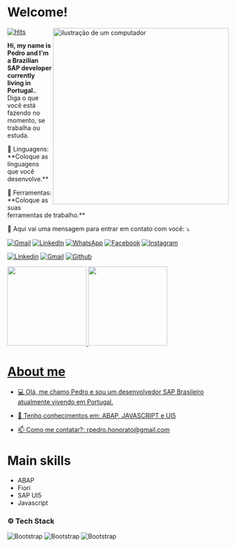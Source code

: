 # Welcome!

[![Hits](https://hits.seeyoufarm.com/api/count/incr/badge.svg?url=https%3A%2F%2Fgithub.com%2Frp-honorato%2Frp-honorato&count_bg=%2379C83D&title_bg=%23555555&icon=&icon_color=%23E7E7E7&title=Profile+Views&edge_flat=false)](https://hits.seeyoufarm.com)
<img src="https://raw.githubusercontent.com/MicaelliMedeiros/micaellimedeiros/master/image/computer-illustration.png" alt="ilustração de um computador" min-width="400px" max-width="400px" width="400px" align="right">

<p align="left"> 
   <strong> Hi, my name is Pedro and I'm a Brazilian SAP developer currently living in Portugal.</strong>.<br>
  Diga o que você está fazendo no momento, se trabalha ou estuda.
</p>

<p align="left">
  🦄 Linguagens: **Coloque as linguagens que você desenvolve.**
</p>

<p align="left">
  💼 Ferramentas: **Coloque as suas ferramentas de trabalho.**
</p>

<p align="left">
  💌 Aqui vai uma mensagem para entrar em contato com você: ⤵️
</p>

<p align="left">
  <a href="#" title="Gmail">
  <img src="https://img.shields.io/badge/-Gmail-FF0000?style=flat-square&labelColor=FF0000&logo=gmail&logoColor=white&link=LINK-DO-SEU-GMAIL" alt="Gmail"/></a>
  <a href="#" title="LinkedIn">
  <img src="https://img.shields.io/badge/-Linkedin-0e76a8?style=flat-square&logo=Linkedin&logoColor=white&link=LINK-DO-SEU-LINKEDIN" alt="LinkedIn"/></a>
  <a href="#" title="WhatsApp">
  <img src="https://img.shields.io/badge/-WhatsApp-25d366?style=flat-square&labelColor=25d366&logo=whatsapp&logoColor=white&link=API-DO-SEU-WHATSAPP" alt="WhatsApp"/></a>
  <a href="#" title="Facebook">
  <img src="https://img.shields.io/badge/-Facebook-3b5998?style=flat-square&labelColor=3b5998&logo=facebook&logoColor=white&link=LINK-DO-SEU-FACEBOOK" alt="Facebook"/></a>
  <a href="#" title="Instagram">
  <img src="https://img.shields.io/badge/-Instagram-DF0174?style=flat-square&labelColor=DF0174&logo=instagram&logoColor=white&link=LINK-DO-SEU-INSTAGRAM" alt="Instagram"/></a>
</p>

[![Linkedin](https://img.shields.io/badge/-LinkedIn-blue?style=flat&logo=Linkedin&logoColor=white)](https://www.linkedin.com/in/https://www.linkedin.com/in/pedro-honorato//)
[![Gmail](https://img.shields.io/badge/-Gmail-c14438?style=flat&logo=Gmail&logoColor=white)](mailto:rpedro.honorato@gmail.com)
[![Github](https://img.shields.io/github/followers/rp-honorato?label=Follow&style=social)](https://github.com/rp-honorato)

<div>
<a href="https://github.com/rp-honorato">
<img loading="lazy" height="180em" src="https://github-readme-stats.vercel.app/api/top-langs/?username=rp-honorato&layout=compact&langs_count=7&theme=nightowl"/>
<img loading="lazy" height="180em" src="https://github-readme-stats.vercel.app/api?username=rp-honorato&show_icons=true&theme=nightowl&include_all_commits=true&count_private=true"/>
</div>

# About me

- 💻 Olá, me chamo Pedro e sou um desenvolvedor SAP Brasileiro atualmente vivendo em Portugal. 

- 🤔 Tenho conhecimentos em: ABAP, JAVASCRIPT e UI5

- 📫 Como me contatar?: rpedro.honorato@gmail.com

# Main skills

- ABAP
- Fiori
- SAP UI5
- Javascript
### ⚙️ Tech Stack

![Bootstrap](https://img.shields.io/badge/-ABAP-05122A?style=flat-square&logo=ABAP&color=353535) ![Bootstrap](https://img.shields.io/badge/-Javascript-05122A?style=flat-square&logo=Javascript&color=353535) ![Bootstrap](https://img.shields.io/badge/-UI5-05122A?style=flat-square&logo=UI5&color=353535)


